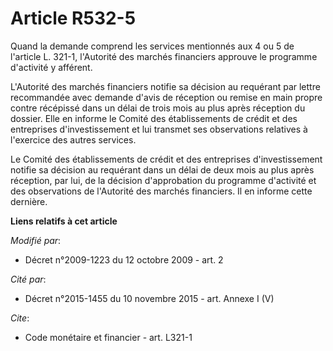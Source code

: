 # Article R532-5

Quand la demande comprend les services mentionnés aux 4 ou 5 de l'article L. 321-1, l'Autorité des marchés financiers
approuve le programme d'activité y afférent.

L'Autorité des marchés financiers notifie sa décision au requérant par lettre recommandée avec demande d'avis de réception ou
remise en main propre contre récépissé dans un délai de trois mois au plus après réception du dossier. Elle en informe le
Comité des établissements de crédit et des entreprises d'investissement et lui transmet ses observations relatives à
l'exercice des autres services. 

Le Comité des établissements de crédit et des entreprises d'investissement notifie sa décision au requérant dans un délai de
deux mois au plus après réception, par lui, de la décision d'approbation du programme d'activité et des observations de
l'Autorité des marchés financiers. Il en informe cette dernière.

**Liens relatifs à cet article**

_Modifié par_:

  - Décret n°2009-1223 du 12 octobre 2009 - art. 2

_Cité par_:

  - Décret n°2015-1455 du 10 novembre 2015 - art. Annexe I (V)

_Cite_:

  - Code monétaire et financier - art. L321-1
